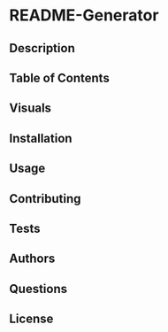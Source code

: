 # README-Generator
## Description

## Table of Contents

## Visuals

## Installation

## Usage

## Contributing

## Tests

## Authors

## Questions

## License